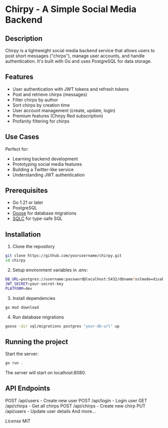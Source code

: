 # Chirpy - A Simple Social Media Backend

## Description
Chirpy is a lightweight social media backend service that allows users to post short messages ("chirps"), manage user accounts, and handle authentication. It's built with Go and uses PostgreSQL for data storage.

## Features
- User authentication with JWT tokens and refresh tokens
- Post and retrieve chirps (messages)
- Filter chirps by author
- Sort chirps by creation time
- User account management (create, update, login)
- Premium features (Chirpy Red subscription)
- Profanity filtering for chirps

## Use Cases
Perfect for:
- Learning backend development
- Prototyping social media features
- Building a Twitter-like service
- Understanding JWT authentication

## Prerequisites
- Go 1.21 or later
- PostgreSQL
- [Goose](https://github.com/pressly/goose) for database migrations
- [SQLC](https://sqlc.dev/) for type-safe SQL

## Installation
1. Clone the repository
```bash
git clone https://github.com/yourusername/chirpy.git
cd chirpy
```

2. Setup environment variables in .env:

```bash
DB_URL=postgres://username:password@localhost:5432/dbname?sslmode=disable
JWT_SECRET=your-secret-key
PLATFORM=dev
```

3. Install dependencies

```bash
go mod download
```

4. Run database migrations
```bash
goose -dir sql/migrations postgres "your-db-url" up
```

## Running the project
Start the server:
```bash
go run .
```
The server will start on localhost:8080.

## API Endpoints
POST /api/users - Create new user
POST /api/login - Login user
GET /api/chirps - Get all chirps
POST /api/chirps - Create new chirp
PUT /api/users - Update user details
And more...

*License*
MIT